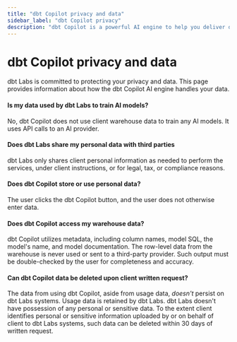 ```yaml
--- 
title: "dbt Copilot privacy and data" 
sidebar_label: "dbt Copilot privacy" 
description: "dbt Copilot is a powerful AI engine to help you deliver data that works." 
---
```


# dbt Copilot privacy and data <Lifecycle status='beta'/>

dbt Labs is committed to protecting your privacy and data. This page provides information about how the dbt Copilot AI engine handles your data.

#### Is my data used by dbt Labs to train AI models?
  
No, dbt Copilot does not use client warehouse data to train any AI models. It uses API calls to an AI provider.

#### Does dbt Labs share my personal data with third parties

dbt Labs only shares client personal information as needed to perform the services, under client instructions, or for legal, tax, or compliance reasons.

#### Does dbt Copilot store or use personal data?

The user clicks the dbt Copilot button, and the user does not otherwise enter data. 

#### Does dbt Copilot access my warehouse data?

dbt Copilot utilizes metadata, including column names, model SQL, the model's name, and model documentation. The row-level data from the warehouse is never used or sent to a third-party provider. Such output must be double-checked by the user for completeness and accuracy.

#### Can dbt Copilot data be deleted upon client written request?

The data from using dbt Copilot, aside from usage data, _doesn't_ persist on dbt Labs systems. Usage data is retained by dbt Labs. dbt Labs doesn't have possession of any personal or sensitive data. To the extent client identifies personal or sensitive information uploaded by or on behalf of client to dbt Labs systems, such data can be deleted within 30 days of written request.
